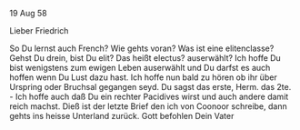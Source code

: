  19 Aug 58

Lieber Friedrich

So Du lernst auch French? Wie gehts voran? Was ist eine elitenclasse? Gehst Du drein, bist Du elit? Das heißt electus? auserwählt? Ich hoffe Du bist wenigstens zum ewigen Leben auserwählt und Du darfst es auch hoffen wenn Du Lust dazu hast. Ich hoffe nun bald zu hören ob ihr über Urspring oder Bruchsal gegangen seyd. Du sagst das erste, Herm. das 2te. - Ich hoffe auch daß Du ein rechter Pacidives wirst und auch andere damit reich machst. Dieß ist der letzte Brief den ich von Coonoor schreibe, dann gehts ins heisse Unterland zurück. Gott befohlen
 Dein Vater

